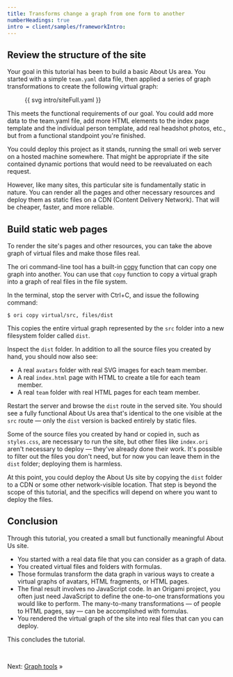 ```yaml
---
title: Transforms change a graph from one form to another
numberHeadings: true
intro = client/samples/frameworkIntro:
---
```


## Review the structure of the site

Your goal in this tutorial has been to build a basic About Us area. You started with a simple `team.yaml` data file, then applied a series of graph transformations to create the following virtual graph:

<figure>
  {{ svg intro/siteFull.yaml }}
</figure>

This meets the functional requirements of our goal. You could add more data to the team.yaml file, add more HTML elements to the index page template and the individual person template, add real headshot photos, etc., but from a functional standpoint you're finished.

You could deploy this project as it stands, running the small ori web server on a hosted machine somewhere. That might be appropriate if the site contained dynamic portions that would need to be reevaluated on each request.

However, like many sites, this particular site is fundamentally static in nature. You can render all the pages and other necessary resources and deploy them as static files on a CDN (Content Delivery Network). That will be cheaper, faster, and more reliable.

## Build static web pages

To render the site's pages and other resources, you can take the above graph of virtual files and make those files real.

The ori command-line tool has a built-in [copy](/cli/builtins.html#copy) function that can copy one graph into another. You can use that `copy` function to copy a virtual graph into a graph of real files in the file system.

<span class="tutorialStep"></span> In the terminal, stop the server with Ctrl+C, and issue the following command:

```console
$ ori copy virtual/src, files/dist
```

This copies the entire virtual graph represented by the `src` folder into a new filesystem folder called `dist`.

<span class="tutorialStep"></span> Inspect the `dist` folder. In addition to all the source files you created by hand, you should now also see:

- A real `avatars` folder with real SVG images for each team member.
- A real `index.html` page with HTML to create a tile for each team member.
- A real `team` folder with real HTML pages for each team member.

<span class="tutorialStep"></span> Restart the server and browse the `dist` route in the served site. You should see a fully functional About Us area that's identical to the one visible at the `src` route — only the `dist` version is backed entirely by static files.

Some of the source files you created by hand or copied in, such as `styles.css`, are necessary to run the site, but other files like `index.ori` aren't necessary to deploy — they've already done their work. It's possible to filter out the files you don't need, but for now you can leave them in the `dist` folder; deploying them is harmless.

At this point, you could deploy the About Us site by copying the `dist` folder to a CDN or some other network-visible location. That step is beyond the scope of this tutorial, and the specifics will depend on where you want to deploy the files.

## Conclusion

Through this tutorial, you created a small but functionally meaningful About Us site.

- You started with a real data file that you can consider as a graph of data.
- You created virtual files and folders with formulas.
- Those formulas transform the data graph in various ways to create a virtual graphs of avatars, HTML fragments, or HTML pages.
- The final result involves no JavaScript code. In an Origami project, you often just need JavaScript to define the one-to-one transformations you would like to perform. The many-to-many transformations — of people to HTML pages, say — can be accomplished with formulas.
- You rendered the virtual graph of the site into real files that can you can deploy.

This concludes the tutorial.

&nbsp;

Next: [Graph tools](intro10.html) »
